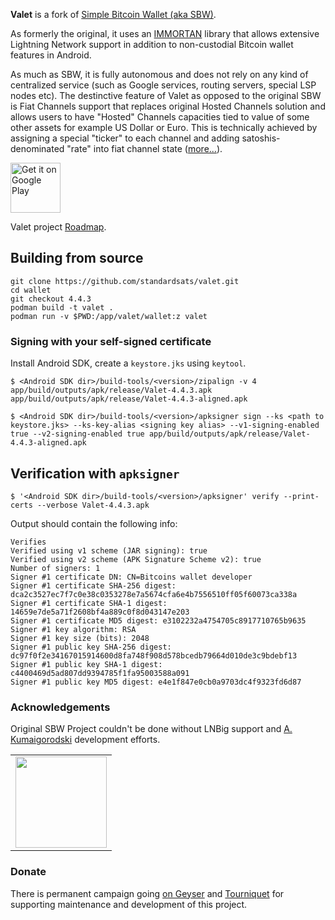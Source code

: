 **Valet** is a fork of [Simple Bitcoin Wallet (aka SBW)](https://github.com/akumaigorodski/wallet).

As formerly the original, it uses an [IMMORTAN](https://github.com/standardsats/immortan) library
that allows extensive Lightning Network support in addition to non-custodial Bitcoin wallet features
in Android.

As much as SBW, it is fully autonomous and does not rely on any kind of centralized service
(such as Google services, routing servers, special LSP nodes etc). The destinctive feature of Valet
as opposed to the original SBW is Fiat Channels support that replaces original Hosted Channels
solution and allows users to have "Hosted" Channels capacities tied to value of some other assets
for example US Dollar or Euro. This is technically achieved by assigning a special "ticker" to each
channel and adding satoshis-denominated "rate" into fiat channel state
([more...](https://github.com/standardsats/fiat-channels-rfc)).

<a href="https://play.google.com/store/apps/details?id=com.btcontract.walletfiat"><img alt="Get it on Google Play" src="https://play.google.com/intl/en_us/badges/images/apps/en-play-badge.png" height="80pt"/></a>

Valet project [Roadmap](./ROADMAP.md).

## Building from source

```
git clone https://github.com/standardsats/valet.git
cd wallet
git checkout 4.4.3
podman build -t valet .
podman run -v $PWD:/app/valet/wallet:z valet
```

### Signing with your self-signed certificate

Install Android SDK, create a `keystore.jks` using `keytool`.

```
$ <Android SDK dir>/build-tools/<version>/zipalign -v 4 app/build/outputs/apk/release/Valet-4.4.3.apk app/build/outputs/apk/release/Valet-4.4.3-aligned.apk

$ <Android SDK dir>/build-tools/<version>/apksigner sign --ks <path to keystore.jks> --ks-key-alias <signing key alias> --v1-signing-enabled true --v2-signing-enabled true app/build/outputs/apk/release/Valet-4.4.3-aligned.apk
```

## Verification with `apksigner`

```
$ '<Android SDK dir>/build-tools/<version>/apksigner' verify --print-certs --verbose Valet-4.4.3.apk
```

Output should contain the following info:

```
Verifies
Verified using v1 scheme (JAR signing): true
Verified using v2 scheme (APK Signature Scheme v2): true
Number of signers: 1
Signer #1 certificate DN: CN=Bitcoins wallet developer
Signer #1 certificate SHA-256 digest: dca2c3527ec7f7c0e38c0353278e7a5674cfa6e4b7556510ff05f60073ca338a
Signer #1 certificate SHA-1 digest: 14659e7de5a71f2608bf4a889c0f8d043147e203
Signer #1 certificate MD5 digest: e3102232a4754705c8917710765b9635
Signer #1 key algorithm: RSA
Signer #1 key size (bits): 2048
Signer #1 public key SHA-256 digest: dc97f0f2e34167015914600d8fa748f908d578bcedb79664d010de3c9bdebf13
Signer #1 public key SHA-1 digest: c4400469d5ad807dd9394785f1fa95003588a091
Signer #1 public key MD5 digest: e4e1f847e0cb0a9703dc4f9323fd6d87
```

### Acknowledgements

Original SBW Project couldn't be done without LNBig support
and [A. Kumaigorodski](https://github.com/akumaigorodski) development efforts.

<table>
  <tbody>
    <tr>
      <td align="center" valign="middle">
        <a href="https://lnbig.com/" target="_blank">
          <img width="146px" src="https://i.imgur.com/W4A92Ym.png">
        </a>
      </td>
    </tr>
  </tbody>
</table>

### Donate

There is permanent campaign going [on Geyser](https://geyser.fund/project/valetlightning) and
[Tourniquet](https://tourniquet.app/donate/Valet) for supporting maintenance and development of this
project.
